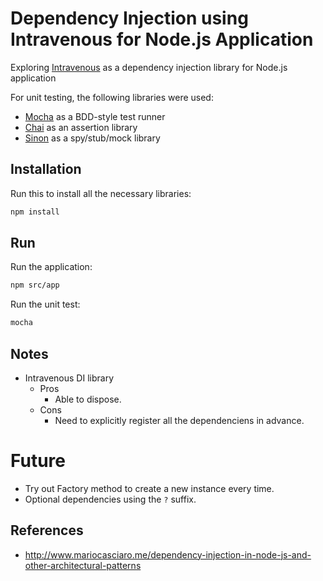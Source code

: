 # Dependency Injection using Intravenous for Node.js Application

Exploring [Intravenous](http://www.royjacobs.org/intravenous/) as a dependency injection library for Node.js application

For unit testing, the following libraries were used:
- [Mocha](https://mochajs.org) as a BDD-style test runner
- [Chai](http://chaijs.com) as an assertion library
- [Sinon](http://sinonjs.org) as a spy/stub/mock library 

## Installation

Run this to install all the necessary libraries:
```bash
npm install
```

## Run

Run the application:
```bash
npm src/app
```

Run the unit test:
```bash
mocha
```

## Notes

- Intravenous DI library
    - Pros
        - Able to dispose.
    - Cons
        - Need to explicitly register all the dependenciens in advance.

# Future

- Try out Factory method to create a new instance every time.
- Optional dependencies using the `?` suffix.

## References

- http://www.mariocasciaro.me/dependency-injection-in-node-js-and-other-architectural-patterns
